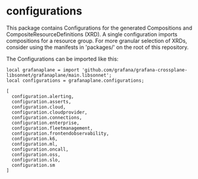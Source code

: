 # configurations

This package contains Configurations for the generated Compositions and CompositeResourceDefinitions (XRD). A single configuration imports compositions for a resource group. For more granular selection of XRDs, consider using the manifests in 'packages/' on the root of this repository.

The Configurations can be imported like this:

```jsonnet
local grafanaplane = import 'github.com/grafana/grafana-crossplane-libsonnet/grafanaplane/main.libsonnet';
local configurations = grafanaplane.configurations;

[
  configuration.alerting,
  configuration.asserts,
  configuration.cloud,
  configuration.cloudprovider,
  configuration.connections,
  configuration.enterprise,
  configuration.fleetmanagement,
  configuration.frontendobservability,
  configuration.k6,
  configuration.ml,
  configuration.oncall,
  configuration.oss,
  configuration.slo,
  configuration.sm
]
```

